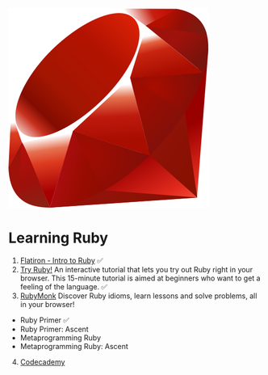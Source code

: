 ![Ruby Logo](https://github.com/PRbsas/learning-ruby/blob/master/Ruby_logo.svg)

# Learning Ruby

1. [Flatiron - Intro to Ruby](https://flatironschool.com/programs/online-intro-ruby-free-course/) :white_check_mark:
2. [Try Ruby!](http://tryruby.org/levels/1/challenges/1) 
An interactive tutorial that lets you try out Ruby right in your browser. This 15-minute tutorial is aimed at beginners who want to get a feeling of the language. :white_check_mark:
3. [RubyMonk](https://rubymonk.com/)
Discover Ruby idioms, learn lessons and solve problems, all in your browser!
- Ruby Primer :white_check_mark:
- Ruby Primer: Ascent
- Metaprogramming Ruby
- Metaprogramming Ruby: Ascent
4. [Codecademy](https://www.codecademy.com/learn/learn-ruby)
